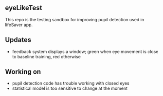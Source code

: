 eyeLikeTest
-----------
This repo is the testing sandbox for improving pupil detection used in lifeSaver app.

Updates
-------
- feedback system displays a window; green when eye movement is close to baseline training, red otherwise

Working on
----------
- pupil detection code has trouble working with closed eyes
- statistical model is too sensitive to change at the moment